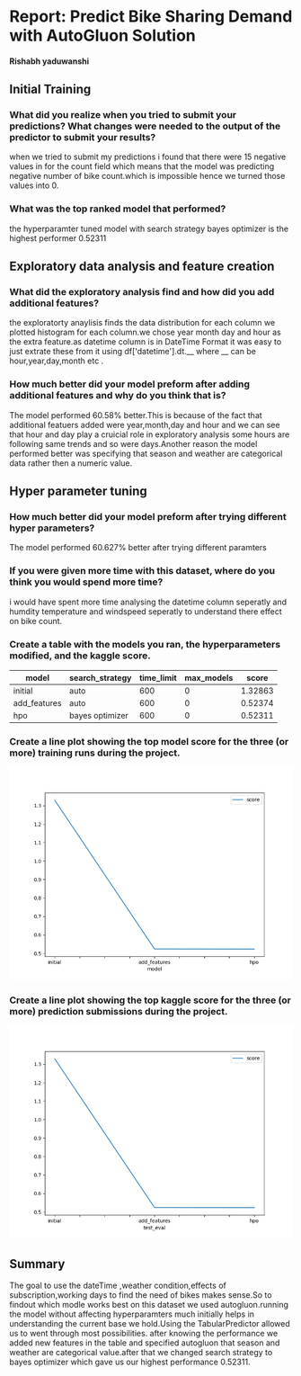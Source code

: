 # Report: Predict Bike Sharing Demand with AutoGluon Solution
#### Rishabh yaduwanshi

## Initial Training
### What did you realize when you tried to submit your predictions? What changes were needed to the output of the predictor to submit your results?
when we tried to submit my predictions i found that there were 15 negative values in for the count field which means that the model was predicting negative number of bike count.which is impossible hence we turned those values into 0.

### What was the top ranked model that performed?
the hyperparamter tuned model with search strategy bayes optimizer is the highest performer 0.52311

## Exploratory data analysis and feature creation
### What did the exploratory analysis find and how did you add additional features?
the exploratorty anaylisis finds the data distribution for each column we plotted histogram for each column.we chose year month day and hour as the extra feature.as datetime column is in DateTime Format it was easy to just extrate these from it using df['datetime'].dt.__ where __ can be hour,year,day,month etc .

### How much better did your model preform after adding additional features and why do you think that is?
The model performed 60.58% better.This is because of the fact that additional featuers added were year,month,day and hour and we can see that hour and day play a cruicial role in exploratory analysis some hours are following same trends and so were days.Another reason the model performed better was specifying that season and weather are categorical data rather then a numeric value.
## Hyper parameter tuning
### How much better did your model preform after trying different hyper parameters?
The model performed 60.627% better after trying different paramters

### If you were given more time with this dataset, where do you think you would spend more time?
i would have spent more time analysing the datetime column seperatly and humdity temperature and windspeed seperatly to understand there effect on bike count.

### Create a table with the models you ran, the hyperparameters modified, and the kaggle score.
|model|search_strategy|time_limit|max_models|score|
|--|--|--|--|--|
|initial|auto|600|0|1.32863|
|add_features|auto|600|0|0.52374|
|hpo|bayes optimizer|600|0|0.52311|

### Create a line plot showing the top model score for the three (or more) training runs during the project.

![model_train_score.png](img/model_train_score.png)

### Create a line plot showing the top kaggle score for the three (or more) prediction submissions during the project.

![model_test_score.png](img/model_test_score.png)

## Summary
The goal to use the dateTime ,weather condition,effects of subscription,working days to find the need of bikes makes sense.So to findout which modle works best on this dataset we used autogluon.running the model without affecting hyperparamters much initially helps in understanding the current base we hold.Using the TabularPredictor allowed us to went through most possibilities.
after knowing the performance we added new features in the table and specified autogluon that season and weather are categorical value.after that we changed search strategy to bayes optimizer which gave us our highest performance 0.52311.
